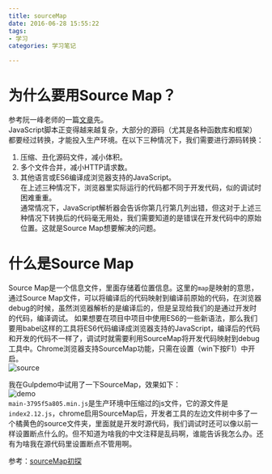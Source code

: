 ```yaml
---
title: sourceMap
date: 2016-06-28 15:55:22
tags:
- 学习
categories: 学习笔记

---
```

# 为什么要用Source Map？
参考阮一峰老师的一篇[文章](http://www.ruanyifeng.com/blog/2013/01/javascript_source_map.html)先。  
JavaScript脚本正变得越来越复杂，大部分的源码（尤其是各种函数库和框架）都要经过转换，才能投入生产环境。在以下三种情况下，我们需要进行源码转换：  
1. 压缩、丑化源码文件，减小体积。  
2. 多个文件合并，减小HTTP请求数。  
3. 其他语言或ES6编译成浏览器支持的JavaScript。  
在上述三种情况下，浏览器里实际运行的代码都不同于开发代码，似的调试时困难重重。  
通常情况下，JavaScript解析器会告诉你第几行第几列出错，但这对于上述三种情况下转换后的代码毫无用处，我们需要知道的是错误在开发代码中的原始位置。这就是Source Map想要解决的问题。
# 什么是Source Map
Source Map是一个信息文件，里面存储着位置信息。这里的`map`是映射的意思，通过Source Map文件，可以将编译后的代码映射到编译前原始的代码，在浏览器debug的时候，虽然浏览器解析的是编译后的，但是呈现给我们的是通过开发时的代码，编译调试。<!-- more -->
如果想要在项目中项目中使用ES6的一些新语法，那么我们要用babel这样的工具将ES6代码编译成浏览器支持的JavaScript，编译后的代码和开发的代码不一样了，调试时就需要利用SourceMap将开发代码映射到debug工具中。Chrome浏览器支持SourceMap功能，只需在设置（win下按F1）中开 启。  
![source](/image/sourcemap/1.png)  

我在Gulpdemo中试用了一下SourceMap，效果如下：  
![demo](/image/sourcemap/2.png)  
`main-3795f5a805.min.js`是生产环境中压缩过的js文件，它的源文件是`index2.12.js`，chrome启用SourceMap后，开发者工具的左边文件树中多了一个橘黄色的source文件夹，里面就是开发时源代码，我们调试时还可以像以前一样设置断点什么的。但不知道为啥我的中文注释是乱码啊，谁能告诉我怎么办。还有为啥我在源代码里设置断点不管用啊。

参考：[sourceMap初探](http://tangguangyao.github.io/2015/11/28/sourceMap%E5%88%9D%E6%8E%A2%E7%B4%A2/)
